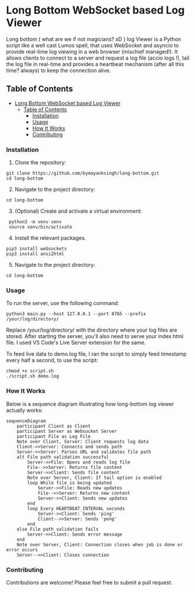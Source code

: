 # Long Bottom WebSocket based Log Viewer

Long bottom ( what are we if not magicians? xD ) log Viewer is a Python script like a well cast Lumos spell, that uses WebSocket and asyncio to provide real-time log viewing in a web browser (mischief managed!). It allows clients to connect to a server and request a log file (accio logs !), tail the log file in real-time and provides a heartbeat mechanism (after all this time? always) to keep the connection alive.

## Table of Contents

- [Long Bottom WebSocket based Log Viewer](#long-bottom-websocket-based-log-viewer)
  - [Table of Contents](#table-of-contents)
    - [Installation](#installation)
    - [Usage](#usage)
    - [How It Works](#how-it-works)
    - [Contributing](#contributing)

### Installation

1. Clone the repository:

```shell
git clone https://github.com/bymayanksingh/long-bottom.git
cd long-bottom
```

2. Navigate to the project directory:

```shell
cd long-bottom
```

3. (Optional) Create and activate a virtual environment:

```shell
 python3 -m venv venv
 source venv/bin/activate
```

4. Install the relevant packages.

```shell
pip3 install websockets
pip3 install ansi2html
```

5. Navigate to the project directory:

```shell
cd long-bottom
```

### Usage

To run the server, use the following command:

```shell
python3 main.py --host 127.0.0.1 --port 8765 --prefix /your/log/directory/
```

Replace /your/log/directory/ with the directory where your log files are stored.
After starting the server, you'll also need to serve your index.html file.
I used VS Code's Live Server extension for the same.

To feed live data to demo.log file, I ran the script to simply feed timestamp 
every half a second, to use the script:

```
chmod +x script.sh
./script.sh demo.log 
```

### How It Works

Below is a sequence diagram illustrating how long-bottom log viewer actually works:

```mermaid
sequenceDiagram
    participant Client as Client
    participant Server as Websocket Server
    participant File as Log File
    Note over Client, Server: Client requests log data
    Client->>Server: Connects and sends path
    Server->>Server: Parses URL and validates file path
    alt File path validation successful
        Server->>File: Opens and reads log file
        File-->>Server: Returns file content
        Server->>Client: Sends file content
        Note over Server, Client: If tail option is enabled
        loop While file is being updated
            Server->>File: Reads new updates
            File-->>Server: Returns new content
            Server->>Client: Sends new updates
        end
        loop Every HEARTBEAT_INTERVAL seconds
            Server->>Client: Sends 'ping'
            Client-->>Server: Sends 'pong'
        end
    else File path validation fails
        Server->>Client: Sends error message
    end
    Note over Server, Client: Connection closes when job is done or error occurs
    Server-->>Client: Closes connection
```

### Contributing

Contributions are welcome! Please feel free to submit a pull request.
